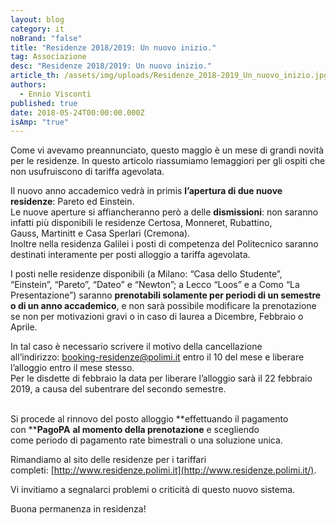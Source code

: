 ```yaml
---
layout: blog
category: it
noBrand: "false"
title: "Residenze 2018/2019: Un nuovo inizio."
tag: Associazione
desc: "Residenze 2018/2019: Un nuovo inizio."
article_th: /assets/img/uploads/Residenze_2018-2019_Un_nuovo_inizio.jpg
authors:
  - Ennio Visconti
published: true
date: 2018-05-24T00:00:00.000Z
isAmp: "true"
---
```


Come vi avevamo preannunciato, questo maggio è un mese di grandi novità per le residenze. In questo articolo riassumiamo lemaggiori per gli ospiti che non usufruiscono di tariffa agevolata.

Il nuovo anno accademico vedrà in primis **l’apertura di due nuove residenze**: Pareto ed Einstein.   
Le nuove aperture si affiancheranno però a delle **dismissioni**: non saranno infatti più disponibili le residenze Certosa, Monneret, Rubattino, Gauss, Martinitt e Casa Sperlari (Cremona).   
Inoltre nella residenza Galilei i posti di competenza del Politecnico saranno destinati interamente per posti alloggio a tariffa agevolata. 

I posti nelle residenze disponibili (a Milano: “Casa dello Studente”, “Einstein”, “Pareto”, “Dateo” e “Newton”; a Lecco “Loos” e a Como “La Presentazione”) saranno **prenotabili solamente per periodi di un semestre o di un anno accademico**, e non sarà possibile modificare la prenotazione se non per motivazioni gravi o in caso di laurea a Dicembre, Febbraio o Aprile.

In tal caso è necessario scrivere il motivo della cancellazione all’indirizzo: [booking-residenze@polimi.it](mailto:booking-residenze@polimi.it) entro il 10 del mese e liberare l’alloggio entro il mese stesso.  
Per le disdette di febbraio la data per liberare l’alloggio sarà il 22 febbraio 2019, a causa del subentrare del secondo semestre.  
 

Si procede al rinnovo del posto alloggio **effettuando il pagamento con ****PagoPA** **al momento della prenotazione** e scegliendo come periodo di pagamento rate bimestrali o una soluzione unica.

Rimandiamo al sito delle residenze per i tariffari completi: [http://www.residenze.polimi.it](http://www.residenze.polimi.it/).

Vi invitiamo a segnalarci problemi o criticità di questo nuovo sistema.

Buona permanenza in residenza!

